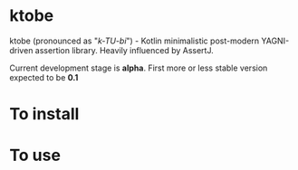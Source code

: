 # ktobe
ktobe (pronounced as "_k-TU-bi_") - Kotlin minimalistic post-modern YAGNI-driven assertion library.
Heavily influenced by AssertJ.

Current development stage is **alpha**. First more or less stable version expected to be **0.1**

# To install


# To use
